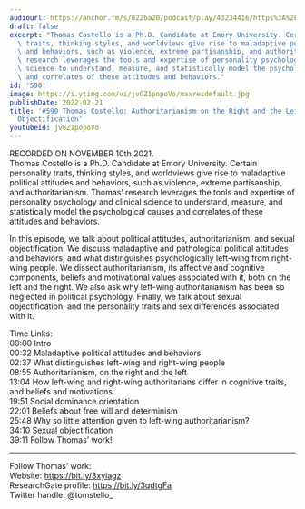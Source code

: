 ```yaml
---
audiourl: https://anchor.fm/s/822ba20/podcast/play/43234416/https%3A%2F%2Fd3ctxlq1ktw2nl.cloudfront.net%2Fstaging%2F2021-10-12%2Ff0203b15-d3bc-e1df-b1db-eedfddfc7ef1.m4a
draft: false
excerpt: "Thomas Costello is a Ph.D. Candidate at Emory University. Certain personality\
  \ traits, thinking styles, and worldviews give rise to maladaptive political attitudes\
  \ and behaviors, such as violence, extreme partisanship, and authoritarianism. Thomas\u2019\
  \ research leverages the tools and expertise of personality psychology and clinical\
  \ science to understand, measure, and statistically model the psychological causes\
  \ and correlates of these attitudes and behaviors."
id: '590'
image: https://i.ytimg.com/vi/jvGZ1popoVo/maxresdefault.jpg
publishDate: 2022-02-21
title: '#590 Thomas Costello: Authoritarianism on the Right and the Left, and Sexual
  Objectification'
youtubeid: jvGZ1popoVo
---
```

<div class="timelinks">

RECORDED ON NOVEMBER 10th 2021.  
Thomas Costello is a Ph.D. Candidate at Emory University. Certain personality traits, thinking styles, and worldviews give rise to maladaptive political attitudes and behaviors, such as violence, extreme partisanship, and authoritarianism. Thomas’ research leverages the tools and expertise of personality psychology and clinical science to understand, measure, and statistically model the psychological causes and correlates of these attitudes and behaviors.

In this episode, we talk about political attitudes, authoritarianism, and sexual objectification. We discuss maladaptive and pathological political attitudes and behaviors, and what distinguishes psychologically left-wing from right-wing people. We dissect authoritarianism, its affective and cognitive components, beliefs and motivational values associated with it, both on the left and the right. We also ask why left-wing authoritarianism has been so neglected in political psychology. Finally, we talk about sexual objectification, and the personality traits and sex differences associated with it.

Time Links:  
<time>00:00</time> Intro  
<time>00:32</time> Maladaptive political attitudes and behaviors  
<time>02:37</time> What distinguishes left-wing and right-wing people  
<time>08:55</time> Authoritarianism, on the right and the left  
<time>13:04</time> How left-wing and right-wing authoritarians differ in cognitive traits, and beliefs and motivations  
<time>19:51</time> Social dominance orientation  
<time>22:01</time> Beliefs about free will and determinism  
<time>25:48</time> Why so little attention given to left-wing authoritarianism?  
<time>34:10</time> Sexual objectification  
<time>39:11</time> Follow Thomas’ work!

---

Follow Thomas’ work:  
Website: https://bit.ly/3xyiagz  
ResearchGate profile: https://bit.ly/3qdtgFa  
Twitter handle: @tomstello_
</div>

